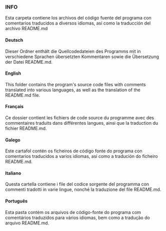 ### INFO  

Esta carpeta contiene los archivos del código fuente del programa con comentarios traducidos a diversos idiomas, así como la traducción del archivo README.md

#### Deutsch
Dieser Ordner enthält die Quellcodedateien des Programms mit in verschiedene Sprachen übersetzten Kommentaren sowie die Übersetzung der Datei README.md.

#### English
This folder contains the program's source code files with comments translated into various languages, as well as the translation of the README.md file.

#### Français
Ce dossier contient les fichiers de code source du programme avec des commentaires traduits dans différentes langues, ainsi que la traduction du fichier README.md.

#### Galego
Este cartafol contén os ficheiros de código fonte do programa con comentarios traducidos a varios idiomas, así como a tradución do ficheiro README.md.

#### Italiano
Questa cartella contiene i file del codice sorgente del programma con commenti tradotti in varie lingue, nonché la traduzione del file README.md.

#### Português
Esta pasta contém os arquivos de código-fonte do programa com comentários traduzidos para vários idiomas, bem como a tradução do arquivo README.md.

